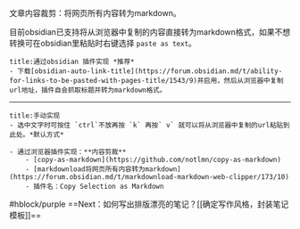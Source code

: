 文章内容裁剪：将网页所有内容转为markdown。

目前obsidian已支持将从浏览器中复制的内容直接转为markdown格式，如果不想转换可在obsidian里粘贴时右键选择 `paste as text`。

```ad-note
title:通过obsidian 插件实现 *推荐*
- 下载[obsidian-auto-link-title](https://forum.obsidian.md/t/ability-for-links-to-be-pasted-with-pages-title/1543/9)并启用，然后从浏览器中复制url地址，插件自会抓取标题并转为markdown格式。
```

---

```ad-example
title:手动实现
- 选中文字时可按住 `ctrl`不放再按 `k` 再按` v` 就可以将从浏览器中复制的url粘贴到此处。*默认方式*

- 通过浏览器插件实现：**内容剪裁**
	- [copy-as-markdown](https://github.com/notlmn/copy-as-markdown)
	- [markdownload将网页所有内容转为markdown](https://forum.obsidian.md/t/markdownload-markdown-web-clipper/173/10)
	- 插件名：Copy Selection as Markdown
```

#hblock/purple    ==Next：如何写出排版漂亮的笔记？[[确定写作风格，封装笔记模板]]==